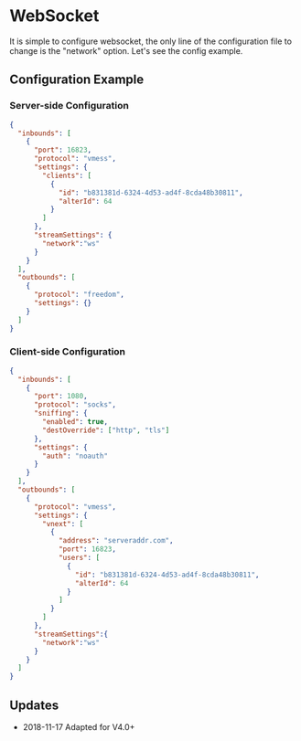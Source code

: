 # WebSocket

It is simple to configure websocket, the only line of the configuration file to change is the "network" option. Let's see the config example.

## Configuration Example

### Server-side Configuration

```json
{
  "inbounds": [
    {
      "port": 16823,
      "protocol": "vmess",
      "settings": {
        "clients": [
          {
            "id": "b831381d-6324-4d53-ad4f-8cda48b30811",
            "alterId": 64
          }
        ]
      },
      "streamSettings": {
        "network":"ws"
      }
    }
  ],
  "outbounds": [
    {
      "protocol": "freedom",
      "settings": {}
    }
  ]
}
```

### Client-side Configuration

```json
{
  "inbounds": [
    {
      "port": 1080,
      "protocol": "socks",
      "sniffing": {
        "enabled": true,
        "destOverride": ["http", "tls"]
      },
      "settings": {
        "auth": "noauth"
      }
    }
  ],
  "outbounds": [
    {
      "protocol": "vmess",
      "settings": {
        "vnext": [
          {
            "address": "serveraddr.com",
            "port": 16823,
            "users": [
              {
                "id": "b831381d-6324-4d53-ad4f-8cda48b30811",
                "alterId": 64
              }
            ]
          }
        ]
      },
      "streamSettings":{
        "network":"ws"
      }
    }
  ]
}
```

## Updates

- 2018-11-17 Adapted for V4.0+
